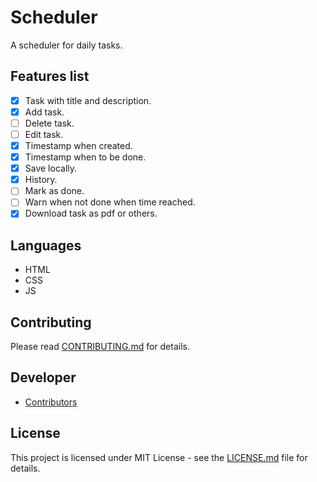 # Scheduler

A scheduler for daily tasks.

## Features list

- [x] Task with title and description.
- [x] Add task.
- [ ] Delete task.
- [ ] Edit task.
- [x] Timestamp when created.
- [x] Timestamp when to be done.
- [x] Save locally.
- [x] History.
- [ ] Mark as done.
- [ ] Warn when not done when time reached.
- [x] Download task as pdf or others.

## Languages

- HTML
- CSS 
- JS

## Contributing

Please read [CONTRIBUTING.md](CONTRIBUTING.md) for details.

## Developer

- [Contributors](https://github.com/lockedsociety/todo-app/graphs/contributors)

## License

This project is licensed under MIT License - see the [LICENSE.md](LICENSE.md) file for details.
